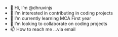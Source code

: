 - 👋 Hi, I’m @dhruvinjs
- 👀 I’m interested in contributing in coding projects
- 🌱 I’m currently learning MCA First year
- 💞️ I’m looking to collaborate on coding projects
- 📫 How to reach me ...via email 

<!---
dhruvinjs/dhruvinjs is a ✨ special ✨ repository because its `README.md` (this file) appears on your GitHub profile.
You can click the Preview link to take a look at your changes.
--->
